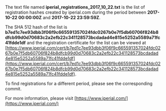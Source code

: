 The text file named **iperial_registrations_2017_10_22.txt** is the list of registration hashes created by iperial.com during the period between **2017-10-22 00:00:00Z** and **2017-10-22 23:59:59Z**.

The SHA 512 hash of the list is **b7ed1c7ee93dbb3f06f9c665591357024fdc0267b0e7f5db60706f824b8dfcb99d0d70683c2a2efb22c341128573bcdadad4e815e5252a5589a71fc41fdde1df** and the registration certificate for the list can be viewed at [https://www.iperial.com/cert/b7ed1c7ee93dbb3f06f9c665591357024fdc0267b0e7f5db60706f824b8dfcb99d0d70683c2a2efb22c341128573bcdadad4e815e5252a5589a71fc41fdde1df](https://www.iperial.com/cert/b7ed1c7ee93dbb3f06f9c665591357024fdc0267b0e7f5db60706f824b8dfcb99d0d70683c2a2efb22c341128573bcdadad4e815e5252a5589a71fc41fdde1df).

To find registrations for a different period, please see the corresponding commit.

For more information, please visit [https://www.iperial.com/](https://www.iperial.com/)

